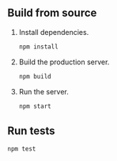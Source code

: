 
## Build from source

1. Install dependencies.

   ```sh
   npm install
   ```

2. Build the production server.

   ```sh
   npm build
   ```

3. Run the server.
   ```sh
   npm start
   ```

## Run tests

```sh
npm test
```
